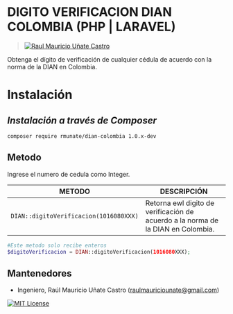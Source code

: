 # DIGITO VERIFICACION DIAN COLOMBIA (PHP | LARAVEL)
> [![Raul Mauricio Uñate Castro](https://storage.googleapis.com/lola-web/storage_apls/RecursosCompartidos/LogoGithubLibrerias.png)](#)

Obtenga el dígito de verificación de cualquier cédula de acuerdo con la norma de la DIAN en Colombia. 

# Instalación
## _Instalación a través de Composer_

```console
composer require rmunate/dian-colombia 1.0.x-dev
```

## Metodo
Ingrese el numero de cedula como Integer.

| METODO | DESCRIPCIÓN |
| ------ | ------ |
| `DIAN::digitoVerificacion(1016080XXX)` | Retorna ewl digito de verificación de acuerdo a la norma de la DIAN en Colombia. |

```php
#Este metodo solo recibe enteros
$digitoVerificacion = DIAN::digitoVerificacion(1016080XXX);
```

## Mantenedores
- Ingeniero, Raúl Mauricio Uñate Castro (raulmauriciounate@gmail.com)

[![MIT License](https://img.shields.io/badge/License-MIT-green.svg)](https://choosealicense.com/licenses/mit/)